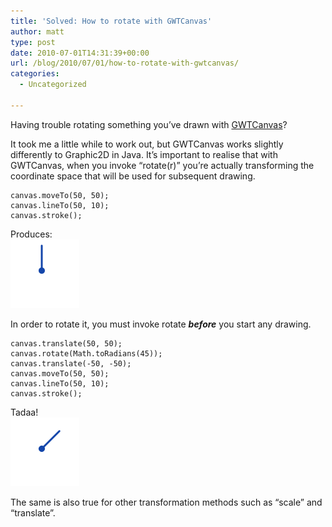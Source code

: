 ```yaml
---
title: 'Solved: How to rotate with GWTCanvas'
author: matt
type: post
date: 2010-07-01T14:31:39+00:00
url: /blog/2010/07/01/how-to-rotate-with-gwtcanvas/
categories:
  - Uncategorized

---
```

Having trouble rotating something you’ve drawn with [GWTCanvas][1]?

It took me a little while to work out, but GWTCanvas works slightly differently to Graphic2D in Java. It’s important to realise that with GWTCanvas, when you invoke “rotate(r)” you’re actually transforming the coordinate space that will be used for subsequent drawing.

    canvas.moveTo(50, 50);
    canvas.lineTo(50, 10);
    canvas.stroke();

Produces:  
![](/wp-content/uploads/2010/07/arrow_01.png)

In order to rotate it, you must invoke rotate **_before_** you start any drawing.  

    canvas.translate(50, 50);
    canvas.rotate(Math.toRadians(45));
    canvas.translate(-50, -50);
    canvas.moveTo(50, 50);
    canvas.lineTo(50, 10);
    canvas.stroke();


Tadaa!  
![](/wp-content/uploads/2010/07/arrow_451.png)

The same is also true for other transformation methods such as “scale” and “translate”.

 [1]: http://code.google.com/p/google-web-toolkit-incubator/wiki/GWTCanvas